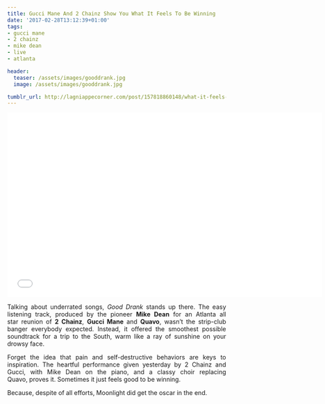```yaml
---
title: Gucci Mane And 2 Chainz Show You What It Feels To Be Winning
date: '2017-02-28T13:12:39+01:00'
tags:
- gucci mane
- 2 chainz
- mike dean
- live
- atlanta

header:
  teaser: /assets/images/gooddrank.jpg
  image: /assets/images/gooddrank.jpg

tumblr_url: http://lagniappecorner.com/post/157818860148/what-it-feels-to-be-winning-talking-about
---
```

<p><iframe src="//www.dailymotion.com/embed/video/x5dgfgl" width="725" height="425" frameborder="0" allowfullscreen="allowfullscreen"></iframe></p>
<p align="justify">Talking about underrated songs, <i>Good Drank</i> stands up there. The easy listening track, produced by the pioneer <b>Mike Dean</b> for an Atlanta all star reunion of <b>2 Chainz</b>, <b>Gucci Mane</b> and <b>Quavo</b>, wasn’t the strip-club banger everybody expected. Instead, it offered the smoothest possible soundtrack for a trip to the South, warm like a ray of sunshine on your drowsy face.</p>
<p align="justify">Forget the idea that pain and self-destructive behaviors are keys to inspiration. The heartful performance given yesterday by 2 Chainz and Gucci, with Mike Dean on the piano, and a classy choir replacing Quavo, proves it. Sometimes it just feels good to be winning.</p>
<p align="justify">Because, despite of all efforts, Moonlight did get the oscar in the end.</p>
